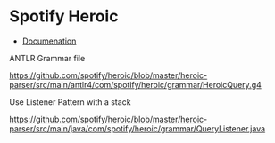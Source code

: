 # Spotify Heroic

- [Documenation](https://spotify.github.io/heroic/#!/docs/query_language)

ANTLR Grammar file

https://github.com/spotify/heroic/blob/master/heroic-parser/src/main/antlr4/com/spotify/heroic/grammar/HeroicQuery.g4

Use Listener Pattern with a stack

https://github.com/spotify/heroic/blob/master/heroic-parser/src/main/java/com/spotify/heroic/grammar/QueryListener.java

